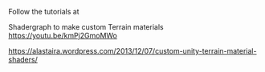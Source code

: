 
Follow the tutorials at

Shadergraph to make custom Terrain materials
https://youtu.be/kmPj2GmoMWo

https://alastaira.wordpress.com/2013/12/07/custom-unity-terrain-material-shaders/

